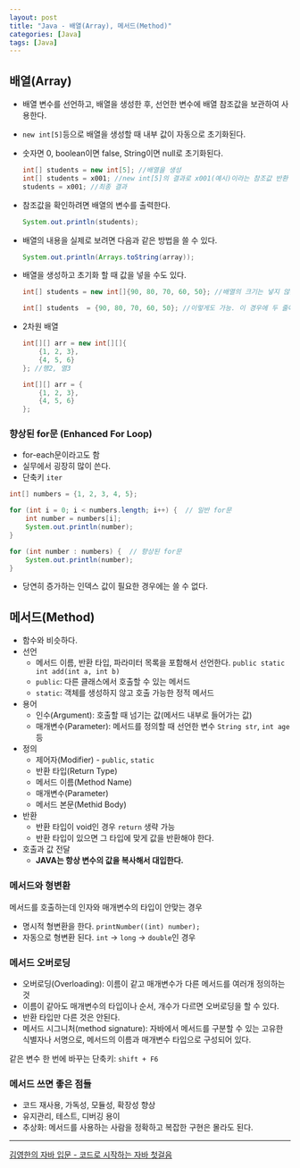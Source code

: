 ```yaml
---
layout: post
title: "Java - 배열(Array), 메서드(Method)"
categories: [Java]
tags: [Java]
---
```


## 배열(Array)

- 배열 변수를 선언하고, 배열을 생성한 후, 선언한 변수에 배열 참조값을 보관하여 사용한다.
- `new int[5]`등으로 배열을 생성할 때 내부 값이 자동으로 초기화된다.
- 숫자면 0, boolean이면 false, String이면 null로 초기화된다.

  ```java
  int[] students = new int[5]; //배열을 생성
  int[] students = x001; //new int[5]의 결과로 x001(예시)이라는 참조값 반환
  students = x001; //최종 결과
  ```

- 참조값을 확인하려면 배열의 변수를 출력한다.

  ```java
  System.out.println(students);
  ```

- 배열의 내용을 실제로 보려면 다음과 같은 방법을 쓸 수 있다.

  ```java
  System.out.println(Arrays.toString(array));
  ```

- 배열을 생성하고 초기화 할 때 값을 넣을 수도 있다.

  ```java
  int[] students = new int[]{90, 80, 70, 60, 50}; //배열의 크기는 넣지 않는다.

  int[] students  = {90, 80, 70, 60, 50}; //이렇게도 가능. 이 경우에 두 줄에 걸쳐 쓸 수는 없다.
  ```

- 2차원 배열

  ```java
  int[][] arr = new int[][]{
      {1, 2, 3},
      {4, 5, 6}
  }; //행2, 열3

  int[][] arr = {
      {1, 2, 3},
      {4, 5, 6}
  };
  ```

### 향상된 for문 (Enhanced For Loop)

- for-each문이라고도 함
- 실무에서 굉장히 많이 쓴다.
- 단축키 `iter`

```java
int[] numbers = {1, 2, 3, 4, 5};

for (int i = 0; i < numbers.length; i++) {  // 일반 for문
    int number = numbers[i];
    System.out.println(number);
}

for (int number : numbers) {  // 향상된 for문
    System.out.println(number);
}
```

- 당연히 증가하는 인덱스 값이 필요한 경우에는 쓸 수 없다.

## 메서드(Method)

- 함수와 비슷하다.
- 선언
  - 메서드 이름, 반환 타입, 파라미터 목록을 포함해서 선언한다. `public static int add(int a, int b)`
  - `public`: 다른 클래스에서 호출할 수 있는 메서드
  - `static`: 객체를 생성하지 않고 호출 가능한 정적 메서드
- 용어
  - 인수(Argument): 호출할 때 넘기는 값(메서드 내부로 들어가는 값)
  - 매개변수(Parameter): 메서드를 정의할 때 선언한 변수 `String str`, `int age` 등
- 정의
  - 제어자(Modifier) - `public`, `static`
  - 반환 타입(Return Type)
  - 메서드 이름(Method Name)
  - 매개변수(Parameter)
  - 메서드 본문(Methid Body)
- 반환
  - 반환 타입이 void인 경우 `return` 생략 가능
  - 반환 타입이 있으면 그 타입에 맞게 값을 반환해야 한다.
- 호출과 값 전달
  - **JAVA는 항상 변수의 값을 복사해서 대입한다.**

### 메서드와 형변환

메서드를 호출하는데 인자와 매개변수의 타입이 안맞는 경우

- 명시적 형변환을 한다. `printNumber((int) number);`
- 자동으로 형변환 된다. `int` → `long` → `double`인 경우

### 메서드 오버로딩

- 오버로딩(Overloading): 이름이 같고 매개변수가 다른 메서드를 여러개 정의하는 것
- 이름이 같아도 매개변수의 타입이나 순서, 개수가 다르면 오버로딩을 할 수 있다.
- 반환 타입만 다른 것은 안된다.
- 메서드 시그니처(method signature): 자바에서 메서드를 구분할 수 있는 고유한 식별자나 서명으로, 메서드의 이름과 매개변수 타입으로 구성되어 있다.

같은 변수 한 번에 바꾸는 단축키: `shift + F6`

### 메서드 쓰면 좋은 점들

- 코드 재사용, 가독성, 모듈성, 확장성 향상
- 유지관리, 테스트, 디버깅 용이
- 추상화: 메서드를 사용하는 사람을 정확하고 복잡한 구현은 몰라도 된다.

---

[김영한의 자바 입문 - 코드로 시작하는 자바 첫걸음](https://www.inflearn.com/course/%EA%B9%80%EC%98%81%ED%95%9C%EC%9D%98-%EC%9E%90%EB%B0%94-%EC%9E%85%EB%AC%B8)
